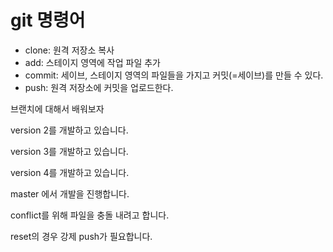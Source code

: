 # git 명령어

- clone: 원격 저장소 복사
- add: 스테이지 영역에 작업 파일 추가
- commit: 세이브, 스테이지 영역의 파일들을 가지고 커밋(=세이브)를 만들 수 있다.
- push: 원격 저장소에 커밋을 업로드한다.


브랜치에 대해서 배워보자

version 2를 개발하고 있습니다.

version 3를 개발하고 있습니다.

version 4를 개발하고 있습니다.

master 에서 개발을 진행합니다.

conflict를 위해 파일을 충돌 내려고 합니다.

reset의 경우 강제 push가 필요합니다.